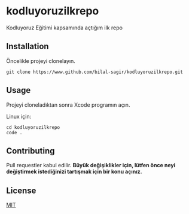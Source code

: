 # kodluyoruzilkrepo
Kodluyoruz Eğitimi kapsamında açtığım ilk repo


## Installation 

Öncelikle projeyi clonelayın.

`git clone https://www.github.com/bilal-sagir/kodluyoruzilkrepo.git`

## Usage

Projeyi cloneladıktan sonra Xcode programın açın.

Linux için: 

``` Linux
cd kodluyoruzilkrepo
code .
```

## Contributing

Pull requestler kabul edilir. 
**Büyük değişiklikler için, lütfen önce neyi değiştirmek istediğinizi tartışmak için bir konu açınız.**

## License

[MIT](https://github.com/bilal-sagir/kodluyoruzilkrepo/blob/main/LICENSE)


